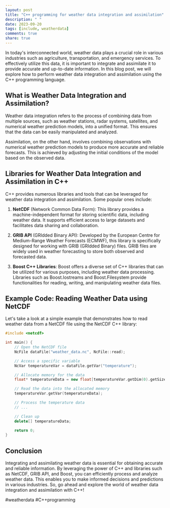 ```yaml
---
layout: post
title: "C++ programming for weather data integration and assimilation"
description: " "
date: 2023-09-20
tags: [include, weatherdata]
comments: true
share: true
---
```


In today's interconnected world, weather data plays a crucial role in various industries such as agriculture, transportation, and emergency services. To effectively utilize this data, it is important to integrate and assimilate it to provide accurate and up-to-date information. In this blog post, we will explore how to perform weather data integration and assimilation using the C++ programming language.

## What is Weather Data Integration and Assimilation?

Weather data integration refers to the process of combining data from multiple sources, such as weather stations, radar systems, satellites, and numerical weather prediction models, into a unified format. This ensures that the data can be easily manipulated and analyzed.

Assimilation, on the other hand, involves combining observations with numerical weather prediction models to produce more accurate and reliable forecasts. This is achieved by adjusting the initial conditions of the model based on the observed data.

## Libraries for Weather Data Integration and Assimilation in C++

C++ provides numerous libraries and tools that can be leveraged for weather data integration and assimilation. Some popular ones include:

1. **NetCDF** (Network Common Data Form): This library provides a machine-independent format for storing scientific data, including weather data. It supports efficient access to large datasets and facilitates data sharing and collaboration.

2. **GRIB API** (GRIdded Binary API): Developed by the European Centre for Medium-Range Weather Forecasts (ECMWF), this library is specifically designed for working with GRIB (GRIdded Binary) files. GRIB files are widely used in weather forecasting to store both observed and forecasted data.

3. **Boost C++ Libraries**: Boost offers a diverse set of C++ libraries that can be utilized for various purposes, including weather data processing. Libraries such as Boost.Iostreams and Boost.Filesystem provide functionalities for reading, writing, and manipulating weather data files.

## Example Code: Reading Weather Data using NetCDF

Let's take a look at a simple example that demonstrates how to read weather data from a NetCDF file using the NetCDF C++ library:

```cpp
#include <netcdf>

int main() {
    // Open the NetCDF file
    NcFile dataFile("weather_data.nc", NcFile::read);

    // Access a specific variable
    NcVar temperatureVar = dataFile.getVar("temperature");

    // Allocate memory for the data
    float* temperatureData = new float[temperatureVar.getDim(0).getSize()];

    // Read the data into the allocated memory
    temperatureVar.getVar(temperatureData);

    // Process the temperature data
    // ...

    // Clean up
    delete[] temperatureData;

    return 0;
}
```

## Conclusion

Integrating and assimilating weather data is essential for obtaining accurate and reliable information. By leveraging the power of C++ and libraries such as NetCDF, GRIB API, and Boost, you can efficiently process and analyze weather data. This enables you to make informed decisions and predictions in various industries. So, go ahead and explore the world of weather data integration and assimilation with C++!

#weatherdata #C++programming